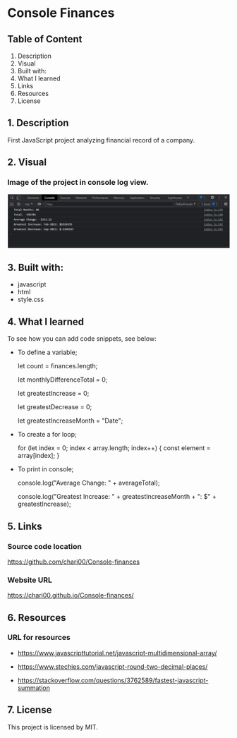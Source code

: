 # Console Finances

## Table of Content

1. Description
2. Visual
3. Built with:
4. What I learned
5. Links
6. Resources
7. License

## 1. Description

First JavaScript project analyzing financial record of a company.

## 2. Visual

### Image of the project in console log view.

<img src="./images/console-finances.png">

## 3. Built with:

- javascript
- html
- style.css

## 4. What I learned

To see how you can add code snippets, see below:

- To define a variable;

    let count = finances.length;

    let monthlyDifferenceTotal = 0;

    let greatestIncrease = 0;

    let greatestDecrease = 0;

    let greatestIncreaseMonth = "Date";


- To create a for loop;

    for (let index = 0; index < array.length; index++) {
    const element = array[index];
    }

- To print in console;

    console.log("Average Change: " + averageTotal);

    console.log("Greatest Increase: " + greatestIncreaseMonth + ": $" + greatestIncrease);

## 5. Links

### Source code location

https://github.com/chari00/Console-finances

### Website URL

https://chari00.github.io/Console-finances/

## 6. Resources

### URL for resources

- https://www.javascripttutorial.net/javascript-multidimensional-array/

- https://www.stechies.com/javascript-round-two-decimal-places/

- https://stackoverflow.com/questions/3762589/fastest-javascript-summation

## 7. License

This project is licensed by MIT.
